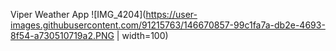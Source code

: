 Viper Weather App
![IMG_4204](https://user-images.githubusercontent.com/91215763/146670857-99c1fa7a-db2e-4693-8f54-a730510719a2.PNG | width=100)
